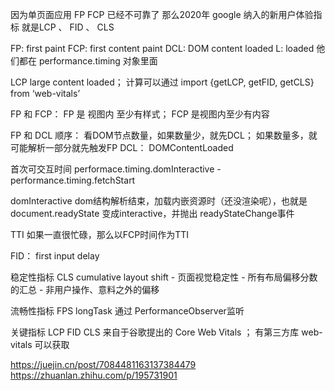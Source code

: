 因为单页面应用 FP FCP 已经不可靠了
那么2020年 google 纳入的新用户体验指标 就是LCP 、 FID 、 CLS

FP: first paint
FCP: first content paint
DCL: DOM content loaded
L: loaded
他们都在 performance.timing 对象里面

LCP large content loaded； 计算可以通过 import {getLCP, getFID, getCLS} from ‘web-vitals’


FP 和 FCP： FP 是 视图内 至少有样式； FCP 是视图内至少有内容

FP 和 DCL 顺序： 看DOM节点数量，如果数量少，就先DCL； 如果数量多，就可能解析一部分就先触发FP
DCL： DOMContentLoaded

首次可交互时间 performace.timing.domInteractive - performance.timing.fetchStart

domInteractive dom结构解析结束，加载内嵌资源时（还没渲染呢），也就是document.readyState 变成interactive，并抛出 readyStateChange事件

TTI 如果一直很忙碌，那么以FCP时间作为TTI

FID： first input delay

稳定性指标
CLS cumulative layout shift  - 页面视觉稳定性 - 所有布局偏移分数的汇总 - 非用户操作、意料之外的偏移

流畅性指标
FPS
longTask 通过 PerformanceObserver监听

关键指标 LCP FID CLS 来自于谷歌提出的 Core Web Vitals ； 有第三方库 web-vitals 可以获取


https://juejin.cn/post/7084481163137384479
https://zhuanlan.zhihu.com/p/195731901